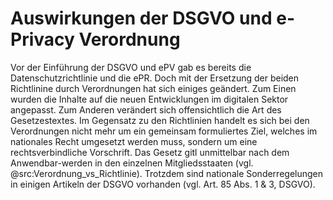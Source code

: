 # Auswirkungen der DSGVO und e-Privacy Verordnung

Vor der Einführung der DSGVO und ePV gab es bereits die Datenschutzrichtlinie und die ePR. Doch mit der Ersetzung der beiden Richtlinine durch Verordnungen hat sich einiges geändert. Zum Einen wurden die Inhalte auf die neuen Entwicklungen im digitalen Sektor angepasst. Zum Anderen verändert sich offensichtlich die Art des Gesetzestextes. Im Gegensatz zu den Richtlinien handelt es sich bei den Verordnungen nicht mehr um ein gemeinsam formuliertes Ziel, welches im nationales Recht umgesetzt werden muss, sondern um eine rechtsverbindliche Vorschrift. Das Gesetz gitl unmittelbar nach dem Anwendbar-werden in den einzelnen Mitgliedsstaaten (vgl. @src:Verordnung_vs_Richtlinie). Trotzdem sind nationale Sonderregelungen in einigen Artikeln der DSGVO vorhanden (vgl. Art. 85 Abs. 1 & 3, DSGVO).
